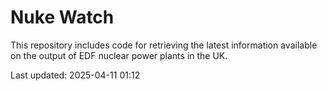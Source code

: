# Nuke Watch

This repository includes code for retrieving the latest information available on the output of EDF nuclear power plants in the UK.

Last updated: 2025-04-11 01:12